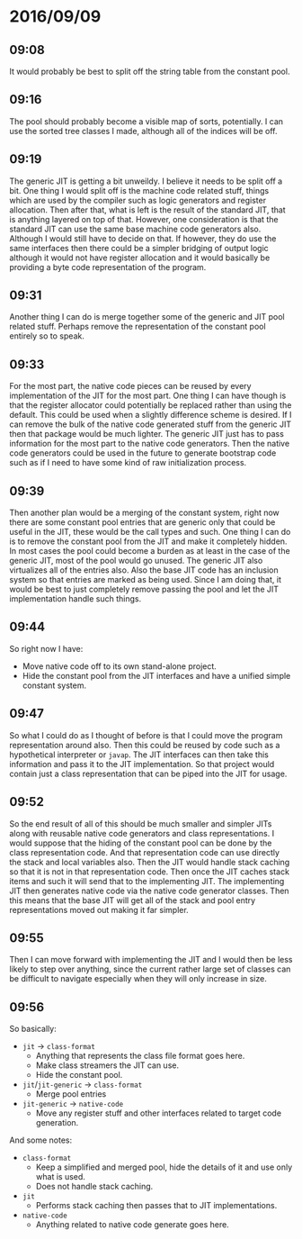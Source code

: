 # 2016/09/09

## 09:08

It would probably be best to split off the string table from the constant pool.

## 09:16

The pool should probably become a visible map of sorts, potentially. I can
use the sorted tree classes I made, although all of the indices will be off.

## 09:19

The generic JIT is getting a bit unweildy. I believe it needs to be split off
a bit. One thing I would split off is the machine code related stuff, things
which are used by the compiler such as logic generators and register
allocation. Then after that, what is left is the result of the standard JIT,
that is anything layered on top of that. However, one consideration is that the
standard JIT can use the same base machine code generators also. Although I
would still have to decide on that. If however, they do use the same interfaces
then there could be a simpler bridging of output logic although it would not
have register allocation and it would basically be providing a byte code
representation of the program.

## 09:31

Another thing I can do is merge together some of the generic and JIT pool
related stuff. Perhaps remove the representation of the constant pool
entirely so to speak.

## 09:33

For the most part, the native code pieces can be reused by every implementation
of the JIT for the most part. One thing I can have though is that the
register allocator could potentially be replaced rather than using the default.
This could be used when a slightly difference scheme is desired. If I can
remove the bulk of the native code generated stuff from the generic JIT then
that package would be much lighter. The generic JIT just has to pass
information for the most part to the native code generators. Then the native
code generators could be used in the future to generate bootstrap code such as
if I need to have some kind of raw initialization process.

## 09:39

Then another plan would be a merging of the constant system, right now there
are some constant pool entries that are generic only that could be useful in
the JIT, these would be the call types and such. One thing I can do is to
remove the constant pool from the JIT and make it completely hidden. In most
cases the pool could become a burden as at least in the case of the generic
JIT, most of the pool would go unused. The generic JIT also virtualizes all
of the entries also. Also the base JIT code has an inclusion system so that
entries are marked as being used. Since I am doing that, it would be best to
just completely remove passing the pool and let the JIT implementation handle
such things.

## 09:44

So right now I have:

 * Move native code off to its own stand-alone project.
 * Hide the constant pool from the JIT interfaces and have a unified simple
   constant system.

## 09:47

So what I could do as I thought of before is that I could move the program
representation around also. Then this could be reused by code such as a
hypothetical interpreter or `javap`. The JIT interfaces can then take this
information and pass it to the JIT implementation. So that project would
contain just a class representation that can be piped into the JIT for usage.

## 09:52

So the end result of all of this should be much smaller and simpler JITs along
with reusable native code generators and class representations. I would
suppose that the hiding of the constant pool can be done by the class
representation code. And that representation code can use directly the stack
and local variables also. Then the JIT would handle stack caching so that it
is not in that representation code. Then once the JIT caches stack items and
such it will send that to the implementing JIT. The implementing JIT then
generates native code via the native code generator classes. Then this means
that the base JIT will get all of the stack and pool entry representations
moved out making it far simpler.

## 09:55

Then I can move forward with implementing the JIT and I would then be less
likely to step over anything, since the current rather large set of classes can
be difficult to navigate especially when they will only increase in size.

## 09:56

So basically:

 * `jit` -> `class-format`
   * Anything that represents the class file format goes here.
   * Make class streamers the JIT can use.
   * Hide the constant pool.
 * `jit`/`jit-generic` -> `class-format`
   * Merge pool entries
 * `jit-generic` -> `native-code`
   * Move any register stuff and other interfaces related to target code
     generation.

And some notes:

 * `class-format`
   * Keep a simplified and merged pool, hide the details of it and use only
     what is used.
   * Does not handle stack caching.
 * `jit`
   * Performs stack caching then passes that to JIT implementations.
 * `native-code`
   * Anything related to native code generate goes here.


